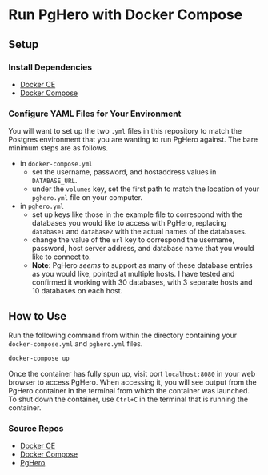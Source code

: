 # Run PgHero with Docker Compose

## Setup
### Install Dependencies
- [Docker CE](https://docs.docker.com/install/)
- [Docker Compose](https://docs.docker.com/compose/install/)

### Configure YAML Files for Your Environment
You will want to set up the two `.yml` files in this repository to match the Postgres environment that you are wanting to run PgHero against. The bare minimum steps are as follows.
- in `docker-compose.yml`
  - set the username, password, and hostaddress values in `DATABASE_URL`.
  - under the `volumes` key, set the first path to match the location of your `pghero.yml` file on your computer.
- in `pghero.yml`
  - set up keys like those in the example file to correspond with the databases you would like to access with PgHero, replacing `database1` and `database2` with the actual names of the databases.
  - change the value of the `url` key to correspond the username, password, host server address, and database name that you would like to connect to.
  - **Note**: PgHero _seems_ to support as many of these database entries as you would like, pointed at multiple hosts. I have tested and confirmed it working with 30 databases, with 3 separate hosts and 10 databases on each host.


## How to Use
Run the following command from within the directory containing your `docker-compose.yml` and `pghero.yml` files.
````bash
docker-compose up
````
Once the container has fully spun up, visit port `localhost:8080` in your web browser to access PgHero. When accessing it, you will see output from the PgHero container in the terminal from which the container was launched.  
To shut down the container, use `Ctrl+C` in the terminal that is running the container.

### Source Repos
- [Docker CE](https://github.com/docker/docker-ce)
- [Docker Compose](https://github.com/docker/compose)
- [PgHero](https://github.com/ankane/pghero)
